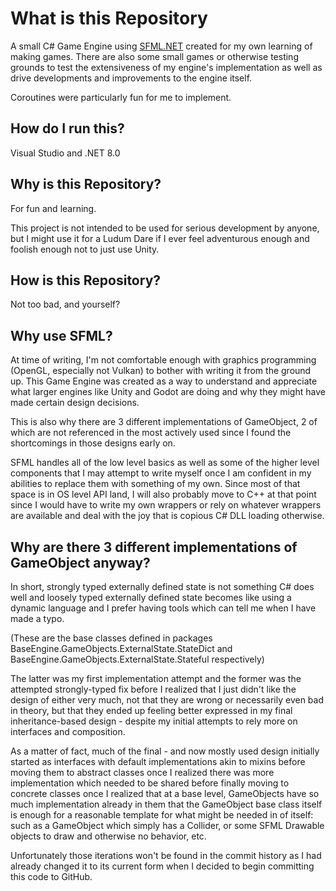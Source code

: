 # What is this Repository
A small C# Game Engine using [SFML.NET](https://www.sfml-dev.org/download/sfml.net/) created for my own learning of making games.
There are also some small games or otherwise testing grounds to test the extensiveness of my engine's implementation as well as drive developments and improvements to the engine itself.

Coroutines were particularly fun for me to implement.

## How do I run this?
Visual Studio and .NET 8.0

## Why is this Repository?
For fun and learning.

This project is not intended to be used for serious development by anyone, but I might use it for a Ludum Dare if I ever feel adventurous enough and foolish enough not to just use Unity.

## How is this Repository?
Not too bad, and yourself?

## Why use SFML?
At time of writing, I'm not comfortable enough with graphics programming (OpenGL, especially not Vulkan) to
bother with writing it from the ground up. This Game Engine was created as a way to understand and appreciate what larger engines like Unity and Godot are doing and why they might have made certain design decisions.

This is also why there are 3 different implementations of GameObject, 2 of which are not referenced in the most actively used since I found the shortcomings in those designs early on.

SFML handles all of the low level basics as well as some of the higher level components that I may attempt to write myself once I am confident in my abilities to replace them with something of my own. Since most of that space is in OS level API land, I will also probably move to C++ at that point since I would have to write my own wrappers or rely on whatever wrappers are available and deal with the joy that is copious C# DLL loading otherwise.

## Why are there 3 different implementations of GameObject anyway?
In short, strongly typed externally defined state is not something C# does well and loosely typed externally defined state becomes like using a dynamic language and I prefer having tools which can tell me when I have made a typo. 

(These are the base classes defined in packages BaseEngine.GameObjects.ExternalState.StateDict and BaseEngine.GameObjects.ExternalState.Stateful respectively)

The latter was my first implementation attempt and the former was the attempted strongly-typed fix before I realized that I just didn't like the design of either very much, not that they are wrong or necessarily even bad in theory, but that they ended up feeling better expressed in my final inheritance-based design - despite my initial attempts to rely more on interfaces and composition.

As a matter of fact, much of the final - and now mostly used design initially started as interfaces with default implementations akin to mixins before moving them to abstract classes once I realized there was more implementation which needed to be shared before finally moving to concrete classes once I realized that at a base level, GameObjects have so much implementation already in them that the GameObject base class itself is enough for a reasonable template for what might be needed in of itself: such as a GameObject which simply has a Collider, or some SFML Drawable objects to draw and otherwise no behavior, etc.

Unfortunately those iterations won't be found in the commit history as I had already changed it to its current form when I decided to begin committing this code to GitHub.
